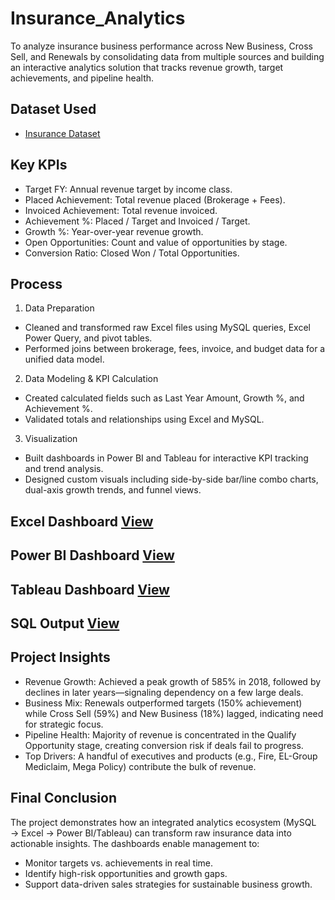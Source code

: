 # Insurance_Analytics
To analyze insurance business performance across New Business, Cross Sell, and Renewals by consolidating data from multiple sources and building an interactive analytics solution that tracks revenue growth, target achievements, and pipeline health.

## Dataset Used
- <a href= "https://github.com/rohan-784/Insurance_Analytics/commit/6594010997cdb26853e3402d0a4de4a1b05c2c71">Insurance Dataset</a>

## Key KPIs
- Target FY: Annual revenue target by income class.
- Placed Achievement: Total revenue placed (Brokerage + Fees).
- Invoiced Achievement: Total revenue invoiced.
- Achievement %: Placed / Target and Invoiced / Target.
- Growth %: Year-over-year revenue growth.
- Open Opportunities: Count and value of opportunities by stage.
- Conversion Ratio: Closed Won / Total Opportunities.

## Process

1. Data Preparation
- Cleaned and transformed raw Excel files using MySQL queries, Excel Power Query, and pivot tables.
- Performed joins between brokerage, fees, invoice, and budget data for a unified data model.

2. Data Modeling & KPI Calculation
- Created calculated fields such as Last Year Amount, Growth %, and Achievement %.
- Validated totals and relationships using Excel and MySQL.

3. Visualization
- Built dashboards in Power BI and Tableau for interactive KPI tracking and trend analysis.
- Designed custom visuals including side-by-side bar/line combo charts, dual-axis growth trends, and funnel views.

## Excel Dashboard <a href="">View</a>
## Power BI Dashboard <a href="">View</a>
## Tableau Dashboard <a href="">View</a>
## SQL Output <a href="">View</a>

## Project Insights
- Revenue Growth: Achieved a peak growth of 585% in 2018, followed by declines in later years—signaling dependency on a few large deals.
- Business Mix: Renewals outperformed targets (150% achievement) while Cross Sell (59%) and New Business (18%) lagged, indicating need for strategic focus.
- Pipeline Health: Majority of revenue is concentrated in the Qualify Opportunity stage, creating conversion risk if deals fail to progress.
- Top Drivers: A handful of executives and products (e.g., Fire, EL-Group Mediclaim, Mega Policy) contribute the bulk of revenue.

## Final Conclusion

The project demonstrates how an integrated analytics ecosystem (MySQL → Excel → Power BI/Tableau) can transform raw insurance data into actionable insights.
The dashboards enable management to:
- Monitor targets vs. achievements in real time.
- Identify high-risk opportunities and growth gaps.
- Support data-driven sales strategies for sustainable business growth.
